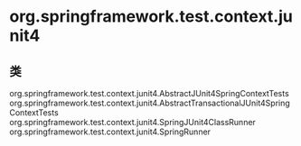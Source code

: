 # org.springframework.test.context.junit4

## 类

org.springframework.test.context.junit4.AbstractJUnit4SpringContextTests
org.springframework.test.context.junit4.AbstractTransactionalJUnit4SpringContextTests
org.springframework.test.context.junit4.SpringJUnit4ClassRunner
org.springframework.test.context.junit4.SpringRunner




